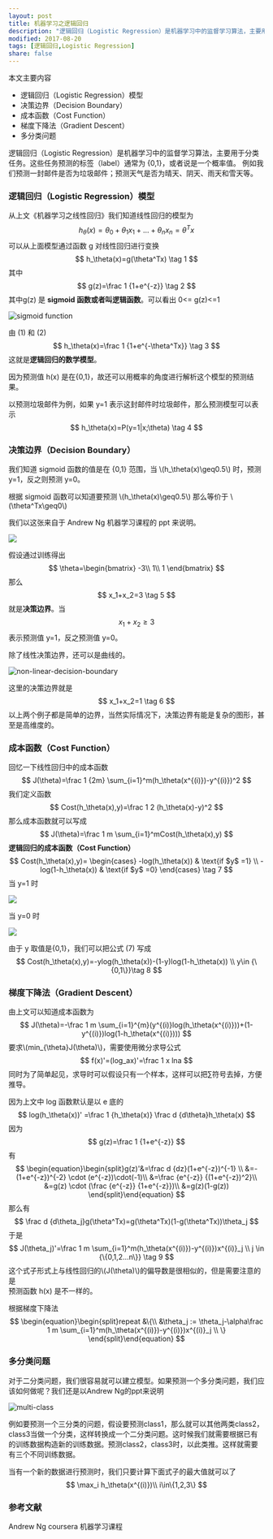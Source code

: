 ```yaml
---
layout: post
title: 机器学习之逻辑回归
description: "逻辑回归（Logistic Regression）是机器学习中的监督学习算法，主要用于分类任务。这些任务预测的标签（label）通常为{0,1}，或者说是一个概率值。 例如我们预测一封邮件是否为垃圾邮件；预测天气是否为晴天、阴天、雨天和雪天等。"
modified: 2017-08-20
tags: [逻辑回归,Logistic Regression]
share: false
---
```


本文主要内容

- 逻辑回归（Logistic Regression）模型
- 决策边界（Decision Boundary）
- 成本函数（Cost Function）
- 梯度下降法（Gradient Descent）
- 多分类问题

逻辑回归（Logistic Regression）是机器学习中的监督学习算法，主要用于分类任务。这些任务预测的标签（label）通常为 {0,1}，或者说是一个概率值。 例如我们预测一封邮件是否为垃圾邮件；预测天气是否为晴天、阴天、雨天和雪天等。

### 逻辑回归（Logistic Regression）模型

从上文《机器学习之线性回归》我们知道线性回归的模型为
$$
h_\theta(x)=\theta_0+\theta_1x_1+...+\theta_nx_n=\theta^Tx
$$
可以从上面模型通过函数 g 对线性回归进行变换
$$
h_\theta(x)=g(\theta^Tx) \tag 1
$$
其中
$$
g(z)=\frac 1 {1+e^{-z}} \tag 2
$$
其中g(z) 是 **sigmoid 函数或者叫逻辑函数**。可以看出 0<= g(z)<=1

![sigmoid function](http://angrycode.qiniudn.com/sigmoid_functio.jpeg)

由 (1) 和 (2)
$$
h_\theta(x)=\frac 1 {1+e^{-\theta^Tx}} \tag 3
$$
这就是**逻辑回归的数学模型**。

因为预测值 h(x) 是在{0,1}，故还可以用概率的角度进行解析这个模型的预测结果。

以预测垃圾邮件为例，如果 y=1 表示这封邮件时垃圾邮件，那么预测模型可以表示
$$
h_\theta(x)=P(y=1|x;\theta) \tag 4
$$

### 决策边界（Decision Boundary）

我们知道 sigmoid 函数的值是在 {0,1} 范围，当 \\(h_\theta(x)\geq0.5\\) 时，预测y=1，反之则预测 y=0。

根据 sigmoid 函数可以知道要预测 \\(h_\theta(x)\geq0.5\\) 那么等价于 \\(\theta^Tx\geq0\\)

我们以这张来自于 Andrew Ng 机器学习课程的 ppt 来说明。

![](http://angrycode.qiniudn.com/decision_boundary.png)

假设通过训练得出
$$
\theta=\begin{bmatrix}
-3\\
1\\
1
\end{bmatrix}
$$
那么
$$
x_1+x_2=3 \tag 5
$$
就是**决策边界**。当
$$
x_1+x_2\geq3
$$
表示预测值 y=1，反之预测值 y=0。

除了线性决策边界，还可以是曲线的。

![non-linear-decision-boundary](http://angrycode.qiniudn.com/non-linear-decision-boundary.png)

 这里的决策边界就是
$$
x_1+x_2=1 \tag 6
$$
以上两个例子都是简单的边界，当然实际情况下，决策边界有能是复杂的图形，甚至是高维度的。

### 成本函数（Cost Function）

回忆一下线性回归中的成本函数
$$
J(\theta)=\frac 1 {2m} \sum_{i=1}^m(h_\theta(x^{(i)})-y^{(i)})^2
$$
我们定义函数
$$
Cost(h_\theta(x),y)=\frac 1 2 (h_\theta(x)-y)^2
$$
那么成本函数就可以写成
$$
J(\theta)=\frac 1 m \sum_{i=1}^mCost(h_\theta(x),y)
$$
**逻辑回归的成本函数（Cost Function）**
$$
Cost(h_\theta(x),y)=
\begin{cases}
-log(h_\theta(x)) & \text{if $y$ =1} \\
-log(1-h_\theta(x)) & \text{if $y$ =0}
\end{cases} \tag 7
$$
当 y=1 时

![](http://angrycode.qiniudn.com/minus-logx.png?imageView2/2/w/200/h/200)

当 y=0 时

![](http://angrycode.qiniudn.com/minus-log1-x.png?imageView2/2/w/200/h/200)

由于 y 取值是{0,1}，我们可以把公式 (7) 写成
$$
Cost(h_\theta(x),y)=-ylog(h_\theta(x))-(1-y)log(1-h_\theta(x)) \\ y\in {\{0,1\}}\tag 8
$$

### 梯度下降法（Gradient Descent）

由上文可以知道成本函数为
$$
J(\theta)=-\frac 1 m \sum_{i=1}^{m}(y^{(i)}log(h_\theta(x^{(i)}))+(1-y^{(i)})log(1-h_\theta(x^{(i)})))
$$
要求\\(min_{\theta}J(\theta)\\)，需要使用微分求导公式
$$
f(x)'=(log_ax)'=\frac 1 x lna
$$
同时为了简单起见，求导时可以假设只有一个样本，这样可以把∑符号去掉，方便推导。

因为上文中 log 函数默认是以 e 底的
$$
log(h_\theta(x))' =\frac 1 {h_\theta(x)} \frac d {d\theta}h_\theta(x)
$$
因为
$$
g(z)=\frac 1 {1+e^{-z}}
$$
有
$$
\begin{equation}\begin{split}g(z)'&=\frac d {dz}(1+e^{-z})^{-1} \\
&=-(1+e^{-z})^{-2} \cdot (e^{-z})\cdot(-1)\\
&=\frac {e^{-z}} {(1+e^{-z})^2}\\
&=g(z) \cdot (\frac {e^{-z}} {1+e^{-z}})\\
&=g(z)(1-g(z))
\end{split}\end{equation}
$$
那么有
$$
\frac d {d\theta_j}g(\theta^Tx)=g(\theta^Tx)(1-g(\theta^Tx))\theta_j
$$
于是
$$
J(\theta_j)'=\frac 1 m \sum_{i=1}^m(h_\theta(x^{(i)})-y^{(i)})x^{(i)}_j \\
j \in {\{0,1,2...n\}}
\tag 9
$$
这个式子形式上与线性回归的\\(J(\theta)\\)的偏导数是很相似的，但是需要注意的是
\
预测函数 h(x) 是不一样的。

根据梯度下降法
$$
\begin{equation}\begin{split}repeat &\{\\
&\theta_j := \theta_j-\alpha\frac 1 m \sum_{i=1}^m(h_\theta(x^{(i)})-y^{(i)})x^{(i)}_j \\
\}
\end{split}\end{equation}
$$

### 多分类问题

对于二分类问题，我们很容易就可以建立模型。如果预测一个多分类问题，我们应该如何做呢？我们还是以Andrew Ng的ppt来说明

![multi-class](http://angrycode.qiniudn.com/multi-class.png)

例如要预测一个三分类的问题，假设要预测class1，那么就可以其他两类class2，class3当做一个分类，这样转换成一个二分类问题。这时候我们就需要根据已有的训练数据构造新的训练数据。预测class2，class3时，以此类推。这样就需要有三个不同训练数据。

当有一个新的数据进行预测时，我们只要计算下面式子的最大值就可以了
$$
\max_i h_\theta(x^{(i)})\\ i\in\{1,2,3\}
$$

### 参考文献

Andrew Ng coursera 机器学习课程

